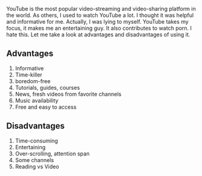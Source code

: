 YouTube is the most popular video-streaming and video-sharing platform in the world. As others, I used to watch YouTube a lot. I thought it was helpful and informative for me. Actually, I was lying to myself. YouTube takes my focus, it makes me an entertaining guy. It also contributes to watch porn. I hate this. Let me take a look at advantages and disadvantages of using it.

## Advantages

1. Informative
2. Time-killer
3. boredom-free
4. Tutorials, guides, courses
5. News, fresh videos from favorite channels
6. Music availability
7. Free and easy to access
## Disadvantages

1. Time-consuming
2. Entertaining
3. Over-scrolling, attention span
4. Some channels
5. Reading vs Video